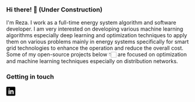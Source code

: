 ### Hi there! 👋  (Under Construction)

I'm Reza. I work as a full-time energy system algorithm and software developer. I am very interested on developing various machine learning algorithms especially deep learning and optimization techniques to apply them on various problems mainly in energy systems specifically for smart grid technologies to enhance the operation and reduce the overall cost. Some of my open-source projects below 👇🏻 are focused on optimization and machine learning techniques especially on distribution networks.

### Getting in touch

<a href="https://www.linkedin.com/in/reza-roofegarinejad/" title="Follow me on LinkedIn">
  <img
    width="24"
    alt="Follow me on LinkedIn"
    src="https://raw.githubusercontent.com//Reza-rn/Reza/master/assets/icons/linkedin.svg"
  /></a>
&nbsp;


<!-- Add website later here: [trekhleb.dev](https://trekhleb.dev)  -->

